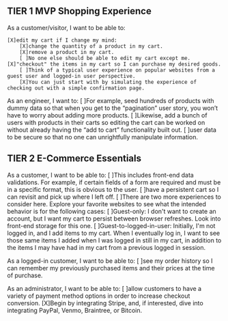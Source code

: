 ## TIER 1 MVP Shopping Experience

As a customer/visitor, I want to be able to:
   
    [X]edit my cart if I change my mind:
        [X]change the quantity of a product in my cart.
        [X]remove a product in my cart.
        [ ]No one else should be able to edit my cart except me.
    [X]"checkout" the items in my cart so I can purchase my desired goods.
        [ ]Think of a typical user experience on popular websites from a guest user and logged-in user perspective.
        [X]You can just start with by simulating the experience of checking out with a simple confirmation page.
    

As an engineer, I want to:
        [ ]For example, seed hundreds of products with dummy data so that when you get to the “pagination” user story, you won’t have to worry about adding more products.
        [ ]Likewise, add a bunch of users with products in their carts so editing the cart can be worked on without already having the “add to cart” functionality built out.
    [ ]user data to be secure so that no one can unrightfully manipulate information.

## TIER 2 E-Commerce Essentials

As a customer, I want to be able to:
        [ ]This includes front-end data validations. For example, if certain fields of a form are required and must be in a specific format, this is obvious to the user.
    [ ]have a persistent cart so I can revisit and pick up where I left off.
        [ ]There are two more experiences to consider here. Explore your favorite websites to see what the intended behavior is for the following cases:
            [ ]Guest-only: I don't want to create an account, but I want my cart to persist between browser refreshes.
                Look into front-end storage for this one.
            [ ]Guest-to-logged-in-user: Initially, I'm not logged in, and I add items to my cart. When I eventually log in, I want to see those same items I added when I was logged in still in my cart, in addition to the items I may have had in my cart from a previous logged in session.


As a logged-in customer, I want to be able to:
    [ ]see my order history so I can remember my previously purchased items and their prices at the time of purchase.


As an administrator, I want to be able to:
    [ ]allow customers to have a variety of payment method options in order to increase checkout conversion.
        [X]Begin by integrating Stripe, and, if interested, dive into integrating PayPal, Venmo, Braintree, or Bitcoin.